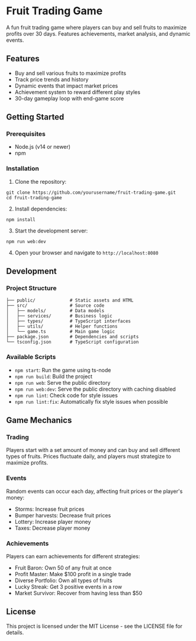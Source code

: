 # Fruit Trading Game

A fun fruit trading game where players can buy and sell fruits to maximize profits over 30 days. Features achievements, market analysis, and dynamic events.

## Features

- Buy and sell various fruits to maximize profits
- Track price trends and history
- Dynamic events that impact market prices
- Achievement system to reward different play styles
- 30-day gameplay loop with end-game score

## Getting Started

### Prerequisites

- Node.js (v14 or newer)
- npm

### Installation

1. Clone the repository:
```
git clone https://github.com/yourusername/fruit-trading-game.git
cd fruit-trading-game
```

2. Install dependencies:
```
npm install
```

3. Start the development server:
```
npm run web:dev
```

4. Open your browser and navigate to `http://localhost:8080`

## Development

### Project Structure

```
├── public/             # Static assets and HTML
├── src/                # Source code
│   ├── models/         # Data models
│   ├── services/       # Business logic
│   ├── types/          # TypeScript interfaces
│   ├── utils/          # Helper functions
│   └── game.ts         # Main game logic
├── package.json        # Dependencies and scripts
└── tsconfig.json       # TypeScript configuration
```

### Available Scripts

- `npm start`: Run the game using ts-node
- `npm run build`: Build the project
- `npm run web`: Serve the public directory
- `npm run web:dev`: Serve the public directory with caching disabled
- `npm run lint`: Check code for style issues
- `npm run lint:fix`: Automatically fix style issues when possible

## Game Mechanics

### Trading

Players start with a set amount of money and can buy and sell different types of fruits. Prices fluctuate daily, and players must strategize to maximize profits.

### Events

Random events can occur each day, affecting fruit prices or the player's money:
- Storms: Increase fruit prices
- Bumper harvests: Decrease fruit prices
- Lottery: Increase player money
- Taxes: Decrease player money

### Achievements

Players can earn achievements for different strategies:
- Fruit Baron: Own 50 of any fruit at once
- Profit Master: Make $100 profit in a single trade
- Diverse Portfolio: Own all types of fruits
- Lucky Streak: Get 3 positive events in a row
- Market Survivor: Recover from having less than $50

## License

This project is licensed under the MIT License - see the LICENSE file for details.